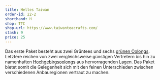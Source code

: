 ```yaml
---
title: Helles Taiwan
order-id: 22-2
shorthand: H
shop: TTC
shop-url: https://www.taiwanteacrafts.com/
stash: 9
price: 25
---
```

Das erste Paket besteht aus zwei Grüntees und sechs <a class="glossary__link" href="/glossar#gruener-oolong"> grünen Oolongs</a>. Letztere reichen von zwei vergleichsweise günstigen Vertretern bis hin zu namenhaften <a class="glossary__link" href="/glossar#gaoshan">Hochgebirgsoolongs</a> aus hervorragenden Lagen. Das Paket bietet somit die Gelegenheit sich mit den feinen Unterschieden zwischen verschiedenen Anbauregionen vertraut zu machen. 